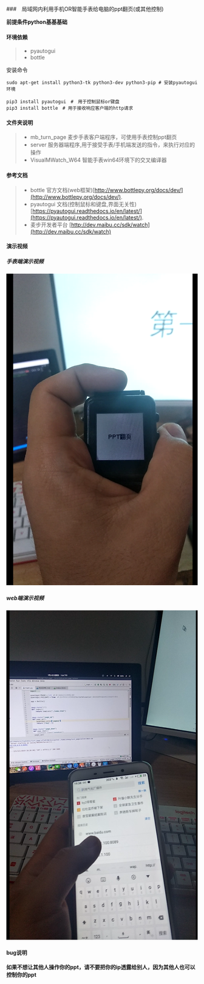 ###　局域网内利用手机OR智能手表给电脑的ppt翻页(或其他控制)


**前提条件python基基基础**

#### 环境依赖

> * pyautogui
> * bottle 

安装命令
```shell
sudo apt-get install python3-tk python3-dev python3-pip # 安装pyautogui环境

pip3 install pyautogui　#　用于控制鼠标or键盘
pip3 install bottle　# 用于接收响应客户端的http请求
```

#### 文件夹说明

> * mb_turn_page 麦步手表客户端程序，可使用手表控制ppt翻页
> * server 服务器端程序,用于接受手表/手机端发送的指令，来执行对应的操作
> * VisualMWatch_W64 智能手表win64环境下的交叉编译器

#### 参考文档

> * bottle 官方文档(web框架)[http://www.bottlepy.org/docs/dev/](http://www.bottlepy.org/docs/dev/).
> * pyautogui 文档(控制鼠标和键盘,界面无关性)[https://pyautogui.readthedocs.io/en/latest/](https://pyautogui.readthedocs.io/en/latest/).
> * 麦步开发者平台 [http://dev.maibu.cc/sdk/watch](http://dev.maibu.cc/sdk/watch)

#### 演示视频

##### 手表端演示视频
[![mbwatch the video](./video/watch.png)](./video/watch.mp4)

##### web端演示视频
[![web the video](./video/mobile.png)](./video/mobile.mp4)

#### bug说明

**如果不想让其他人操作你的ppt，请不要把你的ip透露给别人，因为其他人也可以控制你的ppt**
